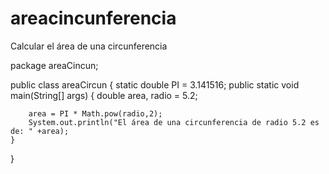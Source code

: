 # areacincunferencia
Calcular el área de una circunferencia

package areaCincun;

public class areaCircun {
	static double PI = 3.141516;
	public static void main(String[] args) {
		double area, radio = 5.2;
		
		area = PI * Math.pow(radio,2);
		System.out.println("El área de una circunferencia de radio 5.2 es de: " +area);
	}

}

